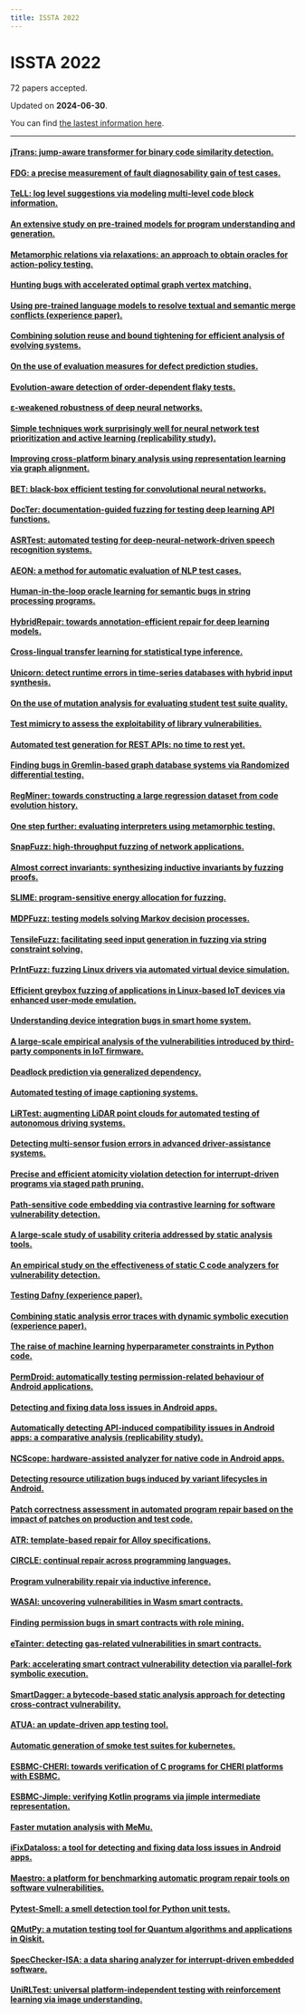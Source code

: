```yaml
---
title: ISSTA 2022
---
```


# ISSTA 2022

72 papers accepted.

Updated on **2024-06-30**.



You can find [the lastest information here](https://dblp.org/db/conf/issta/issta2022.html).

---

#### [jTrans: jump-aware transformer for binary code similarity detection.](https://doi.org/10.1145/3533767.3534367)

#### [FDG: a precise measurement of fault diagnosability gain of test cases.](https://doi.org/10.1145/3533767.3534370)

#### [TeLL: log level suggestions via modeling multi-level code block information.](https://doi.org/10.1145/3533767.3534379)

#### [An extensive study on pre-trained models for program understanding and generation.](https://doi.org/10.1145/3533767.3534390)

#### [Metamorphic relations via relaxations: an approach to obtain oracles for action-policy testing.](https://doi.org/10.1145/3533767.3534392)

#### [Hunting bugs with accelerated optimal graph vertex matching.](https://doi.org/10.1145/3533767.3534393)

#### [Using pre-trained language models to resolve textual and semantic merge conflicts (experience paper).](https://doi.org/10.1145/3533767.3534396)

#### [Combining solution reuse and bound tightening for efficient analysis of evolving systems.](https://doi.org/10.1145/3533767.3534399)

#### [On the use of evaluation measures for defect prediction studies.](https://doi.org/10.1145/3533767.3534405)

#### [Evolution-aware detection of order-dependent flaky tests.](https://doi.org/10.1145/3533767.3534404)

#### [ε-weakened robustness of deep neural networks.](https://doi.org/10.1145/3533767.3534373)

#### [Simple techniques work surprisingly well for neural network test prioritization and active learning (replicability study).](https://doi.org/10.1145/3533767.3534375)

#### [Improving cross-platform binary analysis using representation learning via graph alignment.](https://doi.org/10.1145/3533767.3534383)

#### [BET: black-box efficient testing for convolutional neural networks.](https://doi.org/10.1145/3533767.3534386)

#### [DocTer: documentation-guided fuzzing for testing deep learning API functions.](https://doi.org/10.1145/3533767.3534220)

#### [ASRTest: automated testing for deep-neural-network-driven speech recognition systems.](https://doi.org/10.1145/3533767.3534391)

#### [AEON: a method for automatic evaluation of NLP test cases.](https://doi.org/10.1145/3533767.3534394)

#### [Human-in-the-loop oracle learning for semantic bugs in string processing programs.](https://doi.org/10.1145/3533767.3534406)

#### [HybridRepair: towards annotation-efficient repair for deep learning models.](https://doi.org/10.1145/3533767.3534408)

#### [Cross-lingual transfer learning for statistical type inference.](https://doi.org/10.1145/3533767.3534411)

#### [Unicorn: detect runtime errors in time-series databases with hybrid input synthesis.](https://doi.org/10.1145/3533767.3534364)

#### [On the use of mutation analysis for evaluating student test suite quality.](https://doi.org/10.1145/3533767.3534217)

#### [Test mimicry to assess the exploitability of library vulnerabilities.](https://doi.org/10.1145/3533767.3534398)

#### [Automated test generation for REST APIs: no time to rest yet.](https://doi.org/10.1145/3533767.3534401)

#### [Finding bugs in Gremlin-based graph database systems via Randomized differential testing.](https://doi.org/10.1145/3533767.3534409)

#### [RegMiner: towards constructing a large regression dataset from code evolution history.](https://doi.org/10.1145/3533767.3534224)

#### [One step further: evaluating interpreters using metamorphic testing.](https://doi.org/10.1145/3533767.3534225)

#### [SnapFuzz: high-throughput fuzzing of network applications.](https://doi.org/10.1145/3533767.3534376)

#### [Almost correct invariants: synthesizing inductive invariants by fuzzing proofs.](https://doi.org/10.1145/3533767.3534381)

#### [SLIME: program-sensitive energy allocation for fuzzing.](https://doi.org/10.1145/3533767.3534385)

#### [MDPFuzz: testing models solving Markov decision processes.](https://doi.org/10.1145/3533767.3534388)

#### [TensileFuzz: facilitating seed input generation in fuzzing via string constraint solving.](https://doi.org/10.1145/3533767.3534403)

#### [PrIntFuzz: fuzzing Linux drivers via automated virtual device simulation.](https://doi.org/10.1145/3533767.3534226)

#### [Efficient greybox fuzzing of applications in Linux-based IoT devices via enhanced user-mode emulation.](https://doi.org/10.1145/3533767.3534414)

#### [Understanding device integration bugs in smart home system.](https://doi.org/10.1145/3533767.3534365)

#### [A large-scale empirical analysis of the vulnerabilities introduced by third-party components in IoT firmware.](https://doi.org/10.1145/3533767.3534366)

#### [Deadlock prediction via generalized dependency.](https://doi.org/10.1145/3533767.3534377)

#### [Automated testing of image captioning systems.](https://doi.org/10.1145/3533767.3534389)

#### [LiRTest: augmenting LiDAR point clouds for automated testing of autonomous driving systems.](https://doi.org/10.1145/3533767.3534397)

#### [Detecting multi-sensor fusion errors in advanced driver-assistance systems.](https://doi.org/10.1145/3533767.3534223)

#### [Precise and efficient atomicity violation detection for interrupt-driven programs via staged path pruning.](https://doi.org/10.1145/3533767.3534412)

#### [Path-sensitive code embedding via contrastive learning for software vulnerability detection.](https://doi.org/10.1145/3533767.3534371)

#### [A large-scale study of usability criteria addressed by static analysis tools.](https://doi.org/10.1145/3533767.3534374)

#### [An empirical study on the effectiveness of static C code analyzers for vulnerability detection.](https://doi.org/10.1145/3533767.3534380)

#### [Testing Dafny (experience paper).](https://doi.org/10.1145/3533767.3534382)

#### [Combining static analysis error traces with dynamic symbolic execution (experience paper).](https://doi.org/10.1145/3533767.3534384)

#### [The raise of machine learning hyperparameter constraints in Python code.](https://doi.org/10.1145/3533767.3534400)

#### [PermDroid: automatically testing permission-related behaviour of Android applications.](https://doi.org/10.1145/3533767.3534221)

#### [Detecting and fixing data loss issues in Android apps.](https://doi.org/10.1145/3533767.3534402)

#### [Automatically detecting API-induced compatibility issues in Android apps: a comparative analysis (replicability study).](https://doi.org/10.1145/3533767.3534407)

#### [NCScope: hardware-assisted analyzer for native code in Android apps.](https://doi.org/10.1145/3533767.3534410)

#### [Detecting resource utilization bugs induced by variant lifecycles in Android.](https://doi.org/10.1145/3533767.3534413)

#### [Patch correctness assessment in automated program repair based on the impact of patches on production and test code.](https://doi.org/10.1145/3533767.3534368)

#### [ATR: template-based repair for Alloy specifications.](https://doi.org/10.1145/3533767.3534369)

#### [CIRCLE: continual repair across programming languages.](https://doi.org/10.1145/3533767.3534219)

#### [Program vulnerability repair via inductive inference.](https://doi.org/10.1145/3533767.3534387)

#### [WASAI: uncovering vulnerabilities in Wasm smart contracts.](https://doi.org/10.1145/3533767.3534218)

#### [Finding permission bugs in smart contracts with role mining.](https://doi.org/10.1145/3533767.3534372)

#### [eTainter: detecting gas-related vulnerabilities in smart contracts.](https://doi.org/10.1145/3533767.3534378)

#### [Park: accelerating smart contract vulnerability detection via parallel-fork symbolic execution.](https://doi.org/10.1145/3533767.3534395)

#### [SmartDagger: a bytecode-based static analysis approach for detecting cross-contract vulnerability.](https://doi.org/10.1145/3533767.3534222)

#### [ATUA: an update-driven app testing tool.](https://doi.org/10.1145/3533767.3543293)

#### [Automatic generation of smoke test suites for kubernetes.](https://doi.org/10.1145/3533767.3543298)

#### [ESBMC-CHERI: towards verification of C programs for CHERI platforms with ESBMC.](https://doi.org/10.1145/3533767.3543289)

#### [ESBMC-Jimple: verifying Kotlin programs via jimple intermediate representation.](https://doi.org/10.1145/3533767.3543294)

#### [Faster mutation analysis with MeMu.](https://doi.org/10.1145/3533767.3543288)

#### [iFixDataloss: a tool for detecting and fixing data loss issues in Android apps.](https://doi.org/10.1145/3533767.3543297)

#### [Maestro: a platform for benchmarking automatic program repair tools on software vulnerabilities.](https://doi.org/10.1145/3533767.3543291)

#### [Pytest-Smell: a smell detection tool for Python unit tests.](https://doi.org/10.1145/3533767.3543290)

#### [QMutPy: a mutation testing tool for Quantum algorithms and applications in Qiskit.](https://doi.org/10.1145/3533767.3543296)

#### [SpecChecker-ISA: a data sharing analyzer for interrupt-driven embedded software.](https://doi.org/10.1145/3533767.3543295)

#### [UniRLTest: universal platform-independent testing with reinforcement learning via image understanding.](https://doi.org/10.1145/3533767.3543292)

